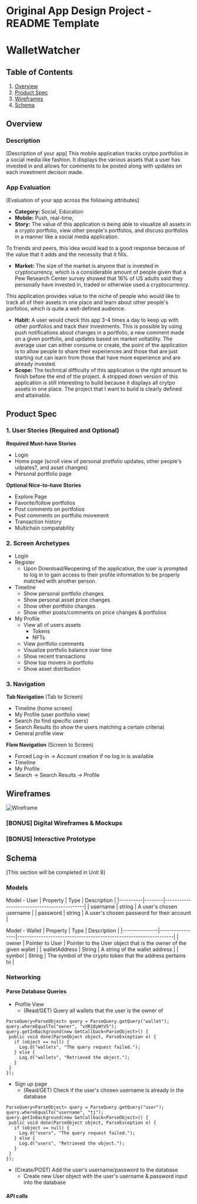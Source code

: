 
Original App Design Project - README Template
===

# WalletWatcher

## Table of Contents
1. [Overview](#Overview)
1. [Product Spec](#Product-Spec)
1. [Wireframes](#Wireframes)
2. [Schema](#Schema)

## Overview
### Description
[Description of your app]
This mobile application tracks crytpo portfolios in a social media like fashion. It displays the various assets that a user has invested in and allows for comments to be posted along with updates on each investment decison made.

### App Evaluation
[Evaluation of your app across the following attributes]
- **Category:**
Social, Education
- **Mobile:**
Push, real-time, 
- **Story:**
The value of this application is being able to visualize all assets in a crypto portfolio, view other people's portfolios, and discuss portfolios in a manner like a social media application.

To friends and peers, this idea would lead to a good response because of the value that it adds and the necessity that it fills.
- **Market:**
The size of the market is anyone that is invested in cryptocurrency, which is a considerable amount of people given that a Pew Research Center survey showed that 16% of US adults said they personally have invested in, traded or otherwise used a cryptocurrency.

This application provides value to the niche of people who would like to track all of their assets in one place and learn about other people's porfolios, which is quite a well-defined audience.
- **Habit:**
A user would check this app 3-4 times a day to keep up with other portfolios and track their investments. This is possible by using push notifications about changes in a portfolio, a new comment made on a given portfolio, and updates based on market voltatility. The average user can either consume or create, the point of the application is to allow people to share their experiences and those that are just starting out can learn from those that have more experience and are already invested.
- **Scope:**
The technical difficulty of this application is the right amount to finish before the end of the project. A stripped down version of this application is still interesting to build because it displays all crytpo assets in one place. The project that I want to build is clearly defined and attainable.

## Product Spec

### 1. User Stories (Required and Optional)

**Required Must-have Stories**

* Login
* Home page (scroll view of personal protfolio updates, other people's udpates?, and asset changes)
* Personal portfolio page

**Optional Nice-to-have Stories**

* Explore Page
* Favorite/follow portfolios
* Post comments on portfolios
* Post comments on portfolio movement
* Transaction history
* Multichain compatability

### 2. Screen Archetypes

* Login
* Register
    * Upon Download/Reopening of the application, the user is prompted to log in to gain access to their profile information to be properly matched with another person.
* Timeline
    * Show personal portfolio changes
    * Show personal asset price changes
    * Show other portfolio changes
    * Show other posts/comments on price changes & portfolios
* My Profile
    * View all of users assets
        * Tokens
        * NFTs
    * View portfolio comments
    * Visualize portfolio balance over time
    * Show recent transactions
    * Show top movers in portfolio
    * Show asset distribution

### 3. Navigation

**Tab Navigation** (Tab to Screen)

* Timeline (home screen)
* My Profile (user portfolio view)
* Search (to find specific users)
* Search Results (to show the users matching a certain criteria)
* General profile view

**Flow Navigation** (Screen to Screen)

* Forced Log-in -> Account creation if no log in is available
* Timeline
* My Profile
* Search -> Search Results -> Profile

## Wireframes
![Wireframe](wireframe.jpeg)

### [BONUS] Digital Wireframes & Mockups

### [BONUS] Interactive Prototype

## Schema 
[This section will be completed in Unit 9]

### Models

Model - User
| Property | Type   | Description                                |
|----------|--------|--------------------------------------------|
| username | string | A user's chosen username                   |
| password | string | A user's chosen password for their account |

Model - Wallet
| Property      | Type            | Description                                                      |
|---------------|-----------------|------------------------------------------------------------------|
| owner         | Pointer to User | Pointer to the User object that is the owner of the given wallet |
| walletAddress | String          | A string of the wallet address                                   |
| symbol        | String          | The symbol of the crypto token that the address pertains to      |

### Networking
#### Parse Database Queries
* Profile View
   * (Read/GET) Query all wallets that the user is the owner of
 ```  
ParseQuery<ParseObject> query = ParseQuery.getQuery("wallet");
query.whereEqualTo("owner", "vdR18yWtV5");
query.getInBackground(new GetCallback<ParseObject>() {
  public void done(ParseObject object, ParseException e) {
    if (object == null) {
      Log.d("wallets", "The query request failed.");
    } else {
      Log.d("wallets", "Retrieved the object.");
    }
  }
});
```
* Sign up page
	* (Read/GET) Check if the user's chosen username is already in the database
```  
ParseQuery<ParseObject> query = ParseQuery.getQuery("user");
query.whereEqualTo("username", "tj");
query.getInBackground(new GetCallback<ParseObject>() {
 public void done(ParseObject object, ParseException e) {
   if (object == null) {
     Log.d("users", "The query request failed.");
   } else {
     Log.d("users", "Retrieved the object.");
   }
 }
});
```
* (Create/POST) Add the user's username/password to the database
	* Create new User object with the user's username & password input into the 	database

#### API calls
